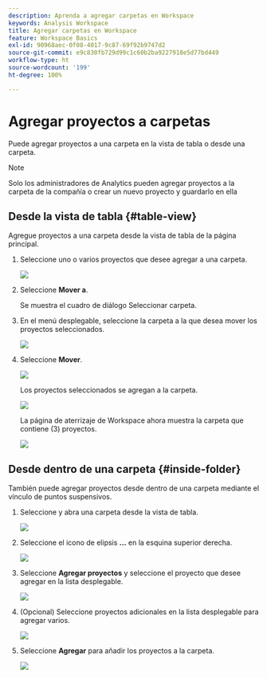 ```yaml
---
description: Aprenda a agregar carpetas en Workspace
keywords: Analysis Workspace
title: Agregar carpetas en Workspace
feature: Workspace Basics
exl-id: 90968aec-0f08-4017-9c87-69f92b9747d2
source-git-commit: e9c830fb729d99c1c60b2ba9227918e5d77bd449
workflow-type: ht
source-wordcount: '199'
ht-degree: 100%

---
```


# Agregar proyectos a carpetas

Puede agregar proyectos a una carpeta en la vista de tabla o desde una carpeta.

>[!NOTE]
>
>Solo los administradores de Analytics pueden agregar proyectos a la carpeta de la compañía o crear un nuevo proyecto y guardarlo en ella

## Desde la vista de tabla {#table-view}

Agregue proyectos a una carpeta desde la vista de tabla de la página principal.

1. Seleccione uno o varios proyectos que desee agregar a una carpeta.

   ![](/help/analyze/analysis-workspace/build-workspace-project/assets/move-tv-selected.png)

1. Seleccione **Mover a**.

   Se muestra el cuadro de diálogo Seleccionar carpeta.

1. En el menú desplegable, seleccione la carpeta a la que desea mover los proyectos seleccionados.

   ![](/help/analyze/analysis-workspace/build-workspace-project/assets/move-select-folder.png)

1. Seleccione **Mover**.

   ![](/help/analyze/analysis-workspace/build-workspace-project/assets/move-add.png)

   Los proyectos seleccionados se agregan a la carpeta.

   ![](/help/analyze/analysis-workspace/build-workspace-project/assets/move-projects-added.png)

   La página de aterrizaje de Workspace ahora muestra la carpeta que contiene (3) proyectos.

   ![](/help/analyze/analysis-workspace/build-workspace-project/assets/move-folders-updated.png)

## Desde dentro de una carpeta {#inside-folder}

También puede agregar proyectos desde dentro de una carpeta mediante el vínculo de puntos suspensivos.

1. Seleccione y abra una carpeta desde la vista de tabla.

   ![](/help/analyze/analysis-workspace/build-workspace-project/assets/move-open-folder.png)

1. Seleccione el icono de elipsis **...** en la esquina superior derecha.

   ![](/help/analyze/analysis-workspace/build-workspace-project/assets/add-projects-elipsis.png)

1. Seleccione **Agregar proyectos** y seleccione el proyecto que desee agregar en la lista desplegable.

   ![](/help/analyze/analysis-workspace/build-workspace-project/assets/select-add-projects.png)


1. (Opcional) Seleccione proyectos adicionales en la lista desplegable para agregar varios.

   ![](/help/analyze/analysis-workspace/build-workspace-project/assets/move-add-multiple-projects.png)

1. Seleccione **Agregar** para añadir los proyectos a la carpeta.

   ![](/help/analyze/analysis-workspace/build-workspace-project/assets/move-added-items.png)
